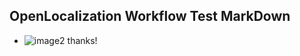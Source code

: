 ## OpenLocalization Workflow Test MarkDown
* ![image2](.\13835e96-32bc-4b1b-b3bc-fcf75cded9d2.png) 
thanks!